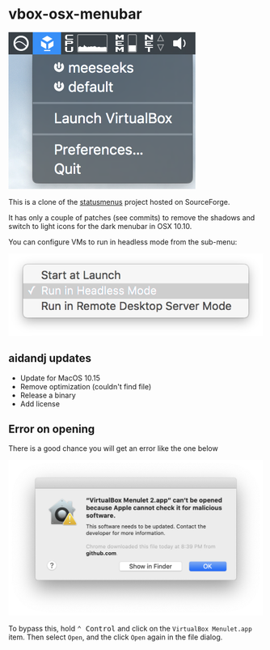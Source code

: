 # vbox-osx-menubar

![dropdown-shot](screenshots/dropdown.png)

This is a clone of the [statusmenus][0] project hosted on SourceForge.

It has only a couple of patches (see commits) to remove the shadows and switch
to light icons for the dark menubar in OSX 10.10.

You can configure VMs to run in headless mode from the sub-menu:

![dropdown-shot](screenshots/headless.png)

[0]: https://sourceforge.net/projects/statusmenus/

## aidandj updates

* Update for MacOS 10.15
* Remove optimization (couldn't find file)
* Release a binary
* Add license

## Error on opening

There is a good chance you will get an error like the one below

![catalina-error](screenshots/osx-catalina-error.png)

To bypass this, hold <kbd>⌃ Control</kbd> and click on the `VirtualBox Menulet.app` item. Then select `Open`, and the click `Open` again in the file dialog.